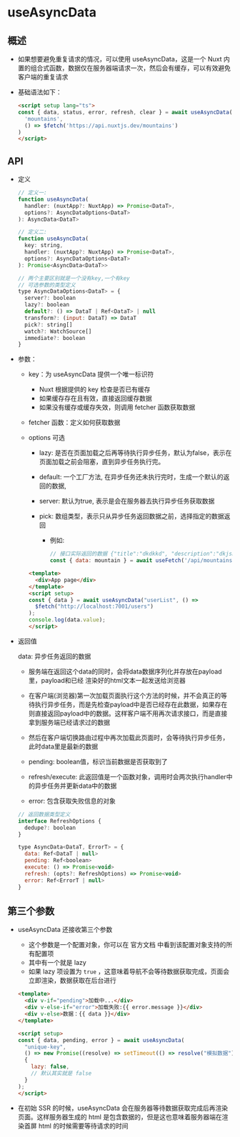 # useAsyncData

## 概述

+ 如果想要避免重复请求的情况，可以使用 useAsyncData，这是一个 Nuxt 内置的组合式函数，数据仅在服务器端请求一次，然后会有缓存，可以有效避免客户端的重复请求
+ 基础语法如下：

  ```html
  <script setup lang="ts">
  const { data, status, error, refresh, clear } = await useAsyncData(
    'mountains',
    () => $fetch('https://api.nuxtjs.dev/mountains')
  )
  </script>
  ```

## API

+ 定义

  ```js
  // 定义一:
  function useAsyncData(
    handler: (nuxtApp?: NuxtApp) => Promise<DataT>,
    options?: AsyncDataOptions<DataT>
  ): AsyncData<DataT>

  // 定义二:
  function useAsyncData(
    key: string,
    handler: (nuxtApp?: NuxtApp) => Promise<DataT>,
    options?: AsyncDataOptions<DataT>
  ): Promise<AsyncData<DataT>>
  ```

  ```js
  // 两个主要区别就是一个没有key,一个有key
  // 可选参数的类型定义
  type AsyncDataOptions<DataT> = {
    server?: boolean
    lazy?: boolean
    default?: () => DataT | Ref<DataT> | null
    transform?: (input: DataT) => DataT
    pick?: string[]
    watch?: WatchSource[]
    immediate?: boolean
  }
  ```

+ 参数：

  + key：为 useAsyncData 提供一个唯一标识符

    + Nuxt 根据提供的 key 检查是否已有缓存
    + 如果缓存存在且有效，直接返回缓存数据
    + 如果没有缓存或缓存失效，则调用 fetcher 函数获取数据

  + fetcher 函数：定义如何获取数据

  + options 可选

    + lazy: 是否在页面加载之后再等待执行异步任务，默认为false，表示在页面加载之前会阻塞，直到异步任务执行完。
    + default: 一个工厂方法, 在异步任务还未执行完时，生成一个默认的返回的数据,
    + server: 默认为true, 表示是会在服务器去执行异步任务获取数据
    + pick: 数组类型，表示只从异步任务返回数据之前，选择指定的数据返回

      + 例如:

        ```js
        // 接口实际返回的数据 {"title":"dkdkkd", "description":"dkjskdjs", "other":"dksjdksj"}
        const { data: mountain } = await useFetch('/api/mountains/everest', { pick: ['title', 'description'] })
        ```

    ```html
    <template>
      <div>App page</div>
    </template>
    <script setup>
    const { data } = await useAsyncData("userList", () =>
      $fetch("http://localhost:7001/users")
    );
    console.log(data.value);
    </script>
    ```

+ 返回值

  data: 异步任务返回的数据

    + 服务端在返回这个data的同时，会将data数据序列化并存放在payload里，payload和已经 渲染好的html文本一起发送给浏览器
    + 在客户端(浏览器)第一次加载页面执行这个方法的时候，并不会真正的等待执行异步任务，而是先检查payload中是否已经存在此数据，如果存在则直接返回payload中的数据。这样客户端不用再次请求接口，而是直接拿到服务端已经请求过的数据
    + 然后在客户端切换路由过程中再次加载此页面时，会等待执行异步任务，此时data里是最新的数据

  + pending: boolean值，标识当前数据是否获取到了

  + refresh/execute: 此返回值是一个函数对象，调用时会两次执行handler中的异步任务并更新data中的数据

  + error: 包含获取失败信息的对象

  ```js
  // 返回数据类型定义
  interface RefreshOptions {
    dedupe?: boolean
  }

  type AsyncData<DataT, ErrorT> = {
    data: Ref<DataT | null>
    pending: Ref<boolean>
    execute: () => Promise<void>
    refresh: (opts?: RefreshOptions) => Promise<void>
    error: Ref<ErrorT | null>
  }
  ```


## 第三个参数

+ useAsyncData 还接收第三个参数

  + 这个参数是一个配置对象，你可以在 官方文档 中看到该配置对象支持的所有配置项
  + 其中有一个就是 lazy
  + 如果 lazy 项设置为 `true` ，这意味着导航不会等待数据获取完成，页面会立即渲染，数据获取在后台进行

  ```html
  <template>
    <div v-if="pending">加载中...</div>
    <div v-else-if="error">加载失败:{{ error.message }}</div>
    <div v-else>数据：{{ data }}</div>
  </template>

  <script setup>
  const { data, pending, error } = await useAsyncData(
    "unique-key",
    () => new Promise((resolve) => setTimeout(() => resolve("模拟数据"), 5000)),
    {
      lazy: false,
      // 默认其实就是 false
    }
  );
  </script>
  ```

+ 在初始 SSR 的时候，useAsyncData 会在服务器等待数据获取完成后再渲染页面。这样服务器生成的 html 是包含数据的，但是这也意味着服务器端在渲染首屏 html 的时候需要等待请求的时间

